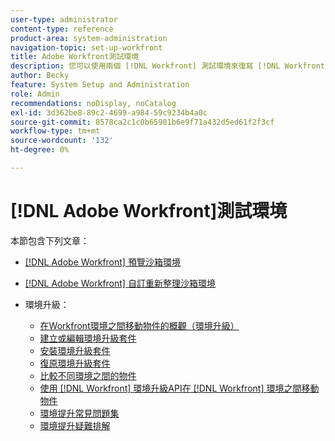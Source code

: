 ```yaml
---
user-type: administrator
content-type: reference
product-area: system-administration
navigation-topic: set-up-workfront
title: Adobe Workfront測試環境
description: 您可以使用兩個 [!DNL Workfront] 測試環境來復寫 [!DNL Workfront] 生產環境。 Workfront會在每個週末重新整理預覽沙箱。 星期五新增到您即時環境的資料會在下星期一之前顯示在您的預覽沙箱中。 自訂重新整理沙箱是獨立的測試環境，由您手動重新整理。 取得自訂重新整理沙箱需要額外付費。
author: Becky
feature: System Setup and Administration
role: Admin
recommendations: noDisplay, noCatalog
exl-id: 3d362be8-89c2-4699-a984-59c9234b4a0c
source-git-commit: 8578ca2c1c0b65901b6e9f71a432d5ed61f2f3cf
workflow-type: tm+mt
source-wordcount: '132'
ht-degree: 0%

---
```


# [!DNL Adobe Workfront]測試環境

本節包含下列文章：

* [ [!DNL Adobe Workfront] 預覽沙箱環境](../../../administration-and-setup/set-up-workfront/workfront-testing-environments/wf-preview-sandbox-environment.md)
* [ [!DNL Adobe Workfront] 自訂重新整理沙箱環境](../../../administration-and-setup/set-up-workfront/workfront-testing-environments/wf-custom-refresh-sandbox-environment.md)
* 環境升級：

   * [在Workfront環境之間移動物件的概觀（環境升級）](/help/quicksilver/administration-and-setup/set-up-workfront/workfront-testing-environments/environment-promotion-in-wf.md)
   * [建立或編輯環境升級套件](/help/quicksilver/administration-and-setup/set-up-workfront/workfront-testing-environments/environment-promotion-create-package.md)
   * [安裝環境升級套件](/help/quicksilver/administration-and-setup/set-up-workfront/workfront-testing-environments/environment-promotion-install-package.md)
   * [復原環境升級套件](/help/quicksilver/administration-and-setup/set-up-workfront/workfront-testing-environments/environment-promotion-rollback.md)
   * [比較不同環境之間的物件](/help/quicksilver/administration-and-setup/set-up-workfront/workfront-testing-environments/environment-promotion-compare.md)
   * [使用 [!DNL Workfront] 環境升級API在 [!DNL Workfront] 環境之間移動物件](/help/quicksilver/administration-and-setup/set-up-workfront/workfront-testing-environments/environment-promotion.md)
   * [環境提升常見問題集](/help/quicksilver/administration-and-setup/set-up-workfront/workfront-testing-environments/environment-promotion-faq.md)
   * [環境提升疑難排解](/help/quicksilver/administration-and-setup/set-up-workfront/workfront-testing-environments/environment-promotion-troubleshooting.md)
